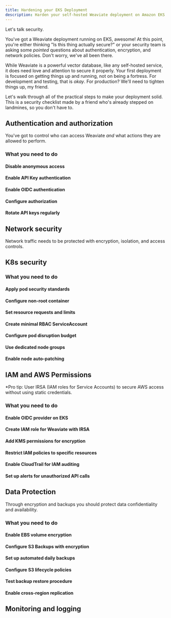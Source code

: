 ```yaml
---
title: Hardening your EKS Deployment
description: Harden your self-hosted Weaviate deployment on Amazon EKS.
---
```


Let's talk security.

You've got a Weaviate deployment running on EKS, awesome! At this point, you're either thinking "Is this thing actually secure?" or  your security team is asking some *pointed* questions about authentication, encryption, and network policies. Don't worry, we've all been there.

While Weaviate is a powerful vector database, like any self-hosted service, it does need love and attention to secure it properly. Your first deployment is focused on getting things up and running, not on being a fortress. For development and testing, that is *okay*. For production? We'll need to tighten things up, my friend.

Let's walk through all of the practical steps to make your deployment solid. This is a security checklist made by a friend who's already stepped on landmines, so you don't have to.

## Authentication and authorization

You've got to control who can access Weaviate *and* what actions they are allowed to perform.

### What you need to do

#### Disable anonymous access

#### Enable API Key authentication

#### Enable OIDC authentication

#### Configure authorization

#### Rotate API keys regularly

## Network security

Network traffic needs to be protected with encryption, isolation, and access controls.

## K8s security

### What you need to do

#### Apply pod security standards

#### Configure non-root container

#### Set resource requests and limits

#### Create minimal RBAC ServiceAccount

#### Configure pod disruption budget

#### Use dedicated node groups

#### Enable node auto-patching

## IAM and AWS Permissions

*Pro tip: User IRSA (IAM roles for Service Accounts) to secure AWS access without using static credentials.

### What you need to do

#### Enable OIDC provider on EKS

#### Create IAM role for Weaviate with IRSA

#### Add KMS permissions for encryption

#### Restrict IAM policies to specific resources

#### Enable CloudTrail for IAM auditing

#### Set up alerts for unauthorized API calls

## Data Protection

Through encryption and backups you should protect data confidentiality and availability. 

### What you need to do

#### Enable EBS volume encryption

#### Configure S3 Backups with encryption

#### Set up automated daily backups

#### Configure S3 lifecycle policies

#### Test backup restore procedure

#### Enable cross-region replication

## Monitoring and logging 